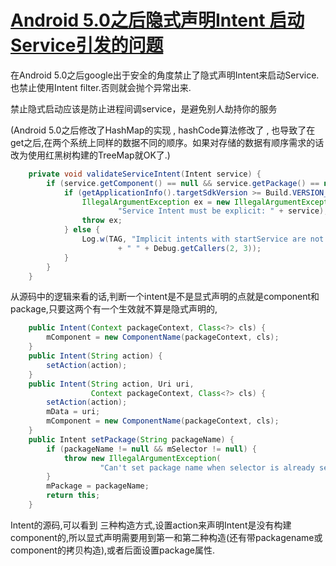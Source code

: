 # [Android 5.0之后隐式声明Intent 启动Service引发的问题](https://blog.csdn.net/l2show/article/details/47421961)

在Android 5.0之后google出于安全的角度禁止了隐式声明Intent来启动Service.也禁止使用Intent filter.否则就会抛个异常出来.

禁止隐式启动应该是防止进程间调service，是避免别人劫持你的服务

(Android 5.0之后修改了HashMap的实现 , hashCode算法修改了 , 也导致了在get之后,在两个系统上同样的数据不同的顺序。如果对存储的数据有顺序需求的话改为使用红黑树构建的TreeMap就OK了.)

```java
    private void validateServiceIntent(Intent service) {
        if (service.getComponent() == null && service.getPackage() == null) {
            if (getApplicationInfo().targetSdkVersion >= Build.VERSION_CODES.LOLLIPOP) {
                IllegalArgumentException ex = new IllegalArgumentException(
                        "Service Intent must be explicit: " + service);
                throw ex;
            } else {
                Log.w(TAG, "Implicit intents with startService are not safe: " + service
                        + " " + Debug.getCallers(2, 3));
            }
        }
    }
```

从源码中的逻辑来看的话,判断一个intent是不是显式声明的点就是component和package,只要这两个有一个生效就不算是隐式声明的,

```java
    public Intent(Context packageContext, Class<?> cls) {
        mComponent = new ComponentName(packageContext, cls);
    }
    public Intent(String action) {
        setAction(action);
    }
    public Intent(String action, Uri uri,
                  Context packageContext, Class<?> cls) {
        setAction(action);
        mData = uri;
        mComponent = new ComponentName(packageContext, cls);
    }
    public Intent setPackage(String packageName) {
        if (packageName != null && mSelector != null) {
            throw new IllegalArgumentException(
                    "Can't set package name when selector is already set");
        }
        mPackage = packageName;
        return this;
    }
```

Intent的源码,可以看到 三种构造方式,设置action来声明Intent是没有构建component的,所以显式声明需要用到第一和第二种构造(还有带packagename或component的拷贝构造),或者后面设置package属性.